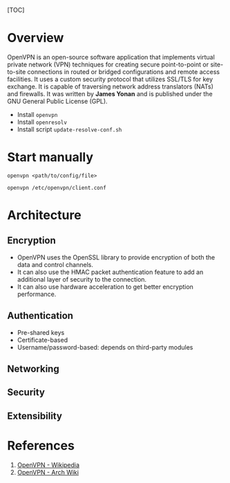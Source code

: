 [TOC]

# Overview
OpenVPN is an open-source software application that implements virtual private network (VPN) techniques for creating secure point-to-point or site-to-site connections in routed or bridged configurations and remote access facilities. It uses a custom security protocol that utilizes SSL/TLS for key exchange. It is capable of traversing network address translators (NATs) and firewalls. It was written by **James Yonan** and is published under the GNU General Public License (GPL).

- Install `openvpn`
- Install `openresolv`
- Install script `update-resolve-conf.sh`

# Start manually
`openvpn <path/to/config/file>`

`openvpn /etc/openvpn/client.conf`

# Architecture
## Encryption
- OpenVPN uses the OpenSSL library to provide encryption of both the data and control channels.
- It can also use the HMAC packet authentication feature to add an additional layer of security to the connection.
- It can also use hardware acceleration to get better encryption performance.

## Authentication
- Pre-shared keys
- Certificate-based
- Username/password-based: depends on third-party modules

## Networking

## Security

## Extensibility

# References
1. [OpenVPN - Wikipedia][1]
2. [OpenVPN - Arch Wiki][2]

[1]: https://en.wikipedia.org/wiki/OpenVPN "OpenVPN - Wikipedia"
[2]: https://wiki.archlinux.org/index.php/OpenVPN "OpenVPN - Arch Wiki"
